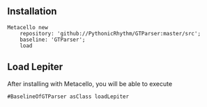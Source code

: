 ## Installation```stMetacello new	repository: 'github://PythonicRhythm/GTParser:master/src';	baseline: 'GTParser';	load```## Load Lepiter				After installing with Metacello, you will be able to execute```#BaselineOfGTParser asClass loadLepiter```